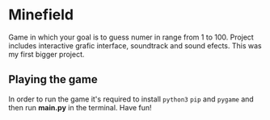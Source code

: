 # Minefield

Game in which your goal is to guess numer in range from 1 to 100. Project includes interactive grafic interface, soundtrack and sound efects. This was my first bigger project.

## Playing the game

In order to run the game it's required to install `python3` `pip` and `pygame` and then run **main.py** in the terminal. Have fun!
